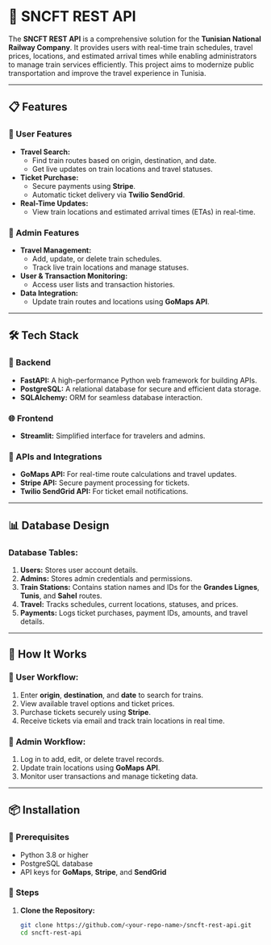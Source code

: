 # 🚄 SNCFT REST API

The **SNCFT REST API** is a comprehensive solution for the **Tunisian National Railway Company**. It provides users with real-time train schedules, travel prices, locations, and estimated arrival times while enabling administrators to manage train services efficiently. This project aims to modernize public transportation and improve the travel experience in Tunisia.

---

## 📋 Features

### 🔹 User Features
- **Travel Search:** 
  - Find train routes based on origin, destination, and date.
  - Get live updates on train locations and travel statuses.
- **Ticket Purchase:** 
  - Secure payments using **Stripe**.
  - Automatic ticket delivery via **Twilio SendGrid**.
- **Real-Time Updates:**
  - View train locations and estimated arrival times (ETAs) in real-time.

### 🔹 Admin Features
- **Travel Management:**
  - Add, update, or delete train schedules.
  - Track live train locations and manage statuses.
- **User & Transaction Monitoring:**
  - Access user lists and transaction histories.
- **Data Integration:**
  - Update train routes and locations using **GoMaps API**.

---

## 🛠️ Tech Stack

### 🔧 Backend
- **FastAPI:** A high-performance Python web framework for building APIs.
- **PostgreSQL:** A relational database for secure and efficient data storage.
- **SQLAlchemy:** ORM for seamless database interaction.

### 🌐 Frontend
- **Streamlit:** Simplified interface for travelers and admins.

### 🔗 APIs and Integrations
- **GoMaps API:** For real-time route calculations and travel updates.
- **Stripe API:** Secure payment processing for tickets.
- **Twilio SendGrid API:** For ticket email notifications.

---

## 📊 Database Design

### Database Tables:
1. **Users:** Stores user account details.
2. **Admins:** Stores admin credentials and permissions.
3. **Train Stations:** Contains station names and IDs for the **Grandes Lignes**, **Tunis**, and **Sahel** routes.
4. **Travel:** Tracks schedules, current locations, statuses, and prices.
5. **Payments:** Logs ticket purchases, payment IDs, amounts, and travel details.

---

## 🚀 How It Works

### 🔹 User Workflow:
1. Enter **origin**, **destination**, and **date** to search for trains.
2. View available travel options and ticket prices.
3. Purchase tickets securely using **Stripe**.
4. Receive tickets via email and track train locations in real time.

### 🔹 Admin Workflow:
1. Log in to add, edit, or delete travel records.
2. Update train locations using **GoMaps API**.
3. Monitor user transactions and manage ticketing data.

---

## 📦 Installation

### 🔹 Prerequisites
- Python 3.8 or higher
- PostgreSQL database
- API keys for **GoMaps**, **Stripe**, and **SendGrid**

### 🔹 Steps
1. **Clone the Repository:**
   ```bash
   git clone https://github.com/<your-repo-name>/sncft-rest-api.git
   cd sncft-rest-api
